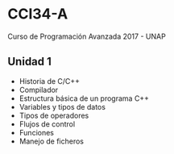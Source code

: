 # CCI34-A
Curso de Programación Avanzada 2017 - UNAP

## Unidad 1

- Historia de C/C++
- Compilador
- Estructura básica de un programa C++
- Variables y tipos de datos
- Tipos de operadores
- Flujos de control
- Funciones
- Manejo de ficheros
